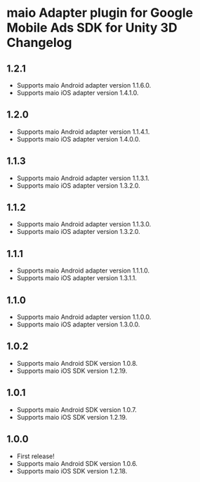 # maio Adapter plugin for Google Mobile Ads SDK for Unity 3D Changelog

## 1.2.1
- Supports maio Android adapter version 1.1.6.0.
- Supports maio iOS adapter version 1.4.1.0.

## 1.2.0
- Supports maio Android adapter version 1.1.4.1.
- Supports maio iOS adapter version 1.4.0.0.

## 1.1.3
- Supports maio Android adapter version 1.1.3.1.
- Supports maio iOS adapter version 1.3.2.0.

## 1.1.2
- Supports maio Android adapter version 1.1.3.0.
- Supports maio iOS adapter version 1.3.2.0.

## 1.1.1
- Supports maio Android adapter version 1.1.1.0.
- Supports maio iOS adapter version 1.3.1.1.

## 1.1.0
- Supports maio Android adapter version 1.1.0.0.
- Supports maio iOS adapter version 1.3.0.0.

## 1.0.2
- Supports maio Android SDK version 1.0.8.
- Supports maio iOS SDK version 1.2.19.

## 1.0.1
- Supports maio Android SDK version 1.0.7.
- Supports maio iOS SDK version 1.2.19.

## 1.0.0
- First release!
- Supports maio Android SDK version 1.0.6.
- Supports maio iOS SDK version 1.2.18.
